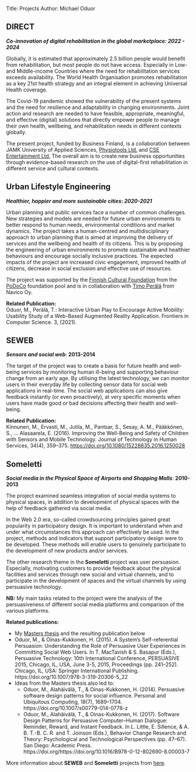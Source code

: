 Title: Projects
Author: Michael Oduor

## DIRECT
***Co-innovation of digital rehabilitation in the global marketplace: 2022 - 2024***

Globally, it is estimated that approximately 2.5 billion people would benefit from rehabilitation, but most people do not have access. Especially in Low- and Middle-income Countries where the need for rehabilitation services exceeds availability. The World Health Organisation promotes rehabilitation as a key 21st health strategy and an integral element in achieving Universal Health coverage.

The Covid-19 pandemic showed the vulnerability of the present systems and the need for resilience and adaptability in changing environments. Joint action and research are needed to have feasible, appropriate, meaningful, and effective (digital) solutions  that directly empower people to manage their own health, wellbeing, and rehabilitation needs in different contexts globally. 

The present project, funded by Business Finland, is a collaboration between JAMK University of Applied Sciences, <a href= "https://www.physiotools.com" target="_blank">Physiotools Ltd.</a> and <a href= "https://www.cse.fitness" target="_blank">CSE Entertainment Ltd.</a> The overall aim is to create new business opportunities through evidence-based research on the use of digital-first rehabilitation in different service and cultural contexts.
 
 
## Urban Lifestyle Engineering

***Healthier, happier and more sustainable cities: 2020-2021***

Urban planning and public services face a number of common challenges. New strategies and models are needed for future urban environments to better respond to human needs, environmental conditions and market dynamics. The  project takes a human-centred and multidisciplinary approach to urban planning that is aimed at improving the delivery of services and the wellbeing and health of its citizens. This is by proposing the engineering of urban environments to promote sustainable and healthier behaviours and encourage socially inclusive practices. The expected impacts of the project are increased civic engagement, improved health of citizens, decrease in social exclusion and effective use of resources.  

The project was supported by the <a href= "https://skr.fi/en/ajankohtaista/future-cities-boost-health-and-wellbeing" target="_blank">Finnish Cultural Foundation</a> from the <a href= "https://www.podoco.fi/news/17-new-podoco-doctors-receive-funding/" target="_blank">PoDoCo</a> foundation pool and is in collaboration with <a href="https://navico.fi/timo/" target="_blank">Timo Perälä</a> from Navico Oy.

**Related Publication:**   
Oduor, M., Perälä, T.: Interactive Urban Play to Encourage Active Mobility: Usability Study of a Web-Based Augmented Reality Application. Frontiers in Computer Science. 3, (2021).


## SEWEB

***Sensors and social web***: **2013-2014**

The target of the project was to create a basis for future health and well-being services by monitoring human ill-being and supporting behaviour change from an early age. By utilising the latest technology, we can monitor users in their everyday life by collecting sensor data for social web applications in real-time. The social web applications can also give feedback instantly (or even proactively), at very specific moments when users have made good or bad decisions affecting their health and well-being. 

**Related Publication:**   
Kinnunen, M., Ervasti, M., Jutila, M., Pantsar, S., Sesay, A. M., Pääkkönen, S., … Alasaarela, E. (2016). Improving the Well-Being and Safety of Children with Sensors and Mobile Technology. Journal of Technology in Human Services, 34(4), 359–375. https://doi.org/10.1080/15228835.2016.1250028

## Someletti
***Social media in the Physical Space of Airports and Shopping Malls***: **2010-2013**


The project examined seamless integration of social media systems to physical spaces, in addition to development of physical spaces with the help of feedback gathered via social media.

In the Web 2.0 era, so-called crowdsourcing principles gained great popularity in participatory design. It is important to understand when and under what circumstances this approach can effectively be used. In the project, methods and indicators that support participatory design were to be developed. These methods will enable users to genuinely participate to the development of new products and/or services.

The other research theme in the **Someletti** project was user persuasion. Especially, motivating customers to provide feedback about the physical facilities and services through new social and virtual channels, and to participate in the development of spaces and the virtual channels by using persuasive technology.

**NB:** My main tasks related to the project were the analysis of the persuasiveness of different social media platforms and comparison of the various platforms.

**Related publications:**
<ul>
	<li>My <a href= "http://jultika.oulu.fi/Record/nbnfioulu-201304241198" target="_blank">Masters thesis</a> and the resulting publication below</li>
	<li>Oduor, M., & Oinas-Kukkonen, H. (2015). A System’s Self-referential Persuasion: Understanding the Role of Persuasive User Experiences in Committing Social Web Users. In T. MacTavish & S. Basapur (Eds.), Persuasive Technology: 10th International Conference, PERSUASIVE 2015, Chicago, IL, USA, June 3-5, 2015, Proceedings (pp. 241–252). Chicago, IL, USA: Springer International Publishing. https://doi.org/10.1007/978-3-319-20306-5_22</li>
	<li>Ideas from the Masters thesis also led to: 
		<ul style="list-style-type: circle;">
			<li>Oduor, M., Alahäivälä, T., & Oinas-Kukkonen, H. (2014). Persuasive software design patterns for social influence. Personal and Ubiquitous Computing, 18(7), 1689–1704.    https://doi.org/10.1007/s00779-014-0778-z </li>  			<li>Oduor, M., Alahäivälä, T., & Oinas-Kukkonen, H. (2017). Software Design Patterns for Persuasive Computer–Human Dialogue: Reminder, Reward, and Instant Feedback. In L. Little, E. Sillence, & A. B. T.-B. C. R. and T. Joinson (Eds.), Behavior Change Research and Theory: Psychological and Technological Perspectives (pp. 47–67). San Diego: Academic Press. https://doi.org/https://doi.org/10.1016/B978-0-12-802690-8.00003-7</li>
		</ul>
	</li>
			
</ul>

More information about **SEWEB** and **Someletti** projects from <a href= "https://www.oulu.fi/oasis/node/58294" target="_blank">here</a>.</li>
   
